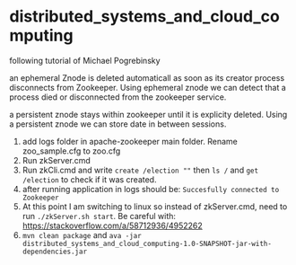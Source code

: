 # distributed_systems_and_cloud_computing
following tutorial of Michael Pogrebinsky

an ephemeral Znode is deleted automaticall as soon as its creator process disconnects from Zookeeper. Using ephemeral znode we can detect that a process died or disconnected from the zookeeper service.

a persistent znode stays within zookeeper until it is explicity deleted. Using a persistent znode we can store date in between sessions.

1. add logs folder in apache-zookeeper main folder. Rename zoo_sample.cfg to zoo.cfg
2. Run zkServer.cmd
3. Run zkCli.cmd and write `create /election ""` then `ls /` and `get /election` to check if it was created.
4. after running application in logs should be: `Succesfully connected to Zookeeper`
5. At this point I am switching to linux so instead of zkServer.cmd, need to run `./zkServer.sh start`. Be careful with: https://stackoverflow.com/a/58712936/4952262
6. `mvn clean package` and `ava -jar distributed_systems_and_cloud_computing-1.0-SNAPSHOT-jar-with-dependencies.jar`
